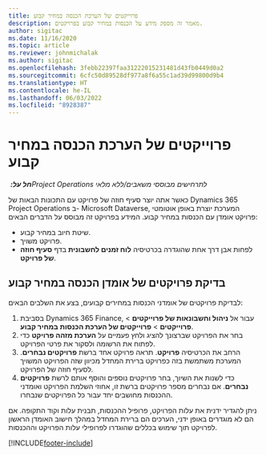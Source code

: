 ```yaml
---
title: פרוייקטים של הערכת הכנסה במחיר קבוע
description: מאמר זה מספק מידע על הכנסות במחיר קבוע בפרויקטים.
author: sigitac
ms.date: 11/16/2020
ms.topic: article
ms.reviewer: johnmichalak
ms.author: sigitac
ms.openlocfilehash: 3febb22397faa31222015231481d43fb0449d0a2
ms.sourcegitcommit: 6cfc50d89528df977a8f6a55c1ad39d99800d9b4
ms.translationtype: HT
ms.contentlocale: he-IL
ms.lasthandoff: 06/03/2022
ms.locfileid: "8928387"
---
```

# <a name="fixed-price-revenue-estimate-projects"></a>פרוייקטים של הערכת הכנסה במחיר קבוע 

_**חל על:** ‏Project Operations לתרחישים מבוססי משאבים/ללא מלאי_

כאשר אתה יוצר סעיף חוזה של פרויקט עם התכונות הבאות של Dynamics 365 Project Operations ב- Microsoft Dataverse, המערכת יוצרת באופן אוטומטי פרויקט אומדן עם הכנסות במחיר קבוע. המידע בפרויקט זה מבוסס על הדברים הבאים:

  - שיטת חיוב במחיר קבוע.
  - פרויקט משויך.
  - לפחות אבן דרך אחת שהוגדרה בכרטיסיה **לוח זמנים לחשבונית** בדף **סעיף חוזה של פרויקט**.

## <a name="review-fixed-price-revenue-estimates-projects"></a>בדיקת פרויקטים של אומדן הכנסה במחיר קבוע
לבדיקת פרויקטים של אומדני הכנסות במחירים קבועים, בצע את השלבים הבאים:

1. בסביבת Dynamics 365 Finance, עבור אל **ניהול וחשבונאות של פרוייקטים** > **פרוייקטים** > **פרוייקטים של הערכת הכנסות במחיר קבוע**.
2. בחר את הפרויקט שברצונך להציג ולחץ פעמיים על **הערכת מזהה פרויקט** כדי לפתוח את הרשומה ולסקור את פרטי הפרויקט.
3. הרחב את הכרטיסיה **פרויקט**. תראה פרויקט אחד ברשת **פרויקטים נבחרים**. המערכת משתמשת בזה כפרויקט ברירת המחדל מכיוון שזה הפרויקט המשויך לסעיף חוזה של הפרויקט. 
4. כדי לשנות את השיוך, בחר פרויקטים נוספים והוסף אותם לרשת **פרויקטים נבחרים**. אם נבחרים מספר פרויקטים ברשת זו, אחוזי השלמת הפרויקט ואומדני ההכנסות מחושבים יחד עבור כל הפרויקטים שנבחרו.

  ניתן להגדיר ידנית את עלות הפרויקט, פרופיל ההכנסות, תבנית עלות וקוד התקופה. אם הם לא מוגדרים באופן ידני, הערכים הם ברירת המחדל במהלך חישוב האומדן הראשון לפרויקט תוך שימוש בכללים שהוגדרו לפרופילי עלות הפרויקט וההכנסות.



[!INCLUDE[footer-include](../includes/footer-banner.md)]